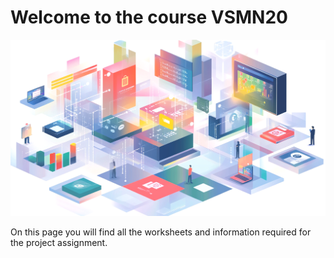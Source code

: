 # Welcome to the course VSMN20

![vsmn20](images/vsmn20.png)

On this page you will find all the worksheets and information required for the project assignment.


